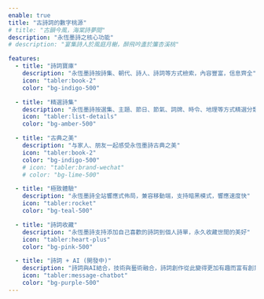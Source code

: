 ```yaml
---
enable: true
title: "古詩詞的數字桃源"
# title: "古韻今風，海棠詩夢間"
description: "永恆墨詩之核心功能"
# description: "宴集詩人於風庭月榭，醉飛吟盞於簾杏溪桃"

features:
  - title: "詩詞寶庫"
    description: "永恆墨詩按詩集、朝代、詩人、詩詞等方式檢索，內容豐富，信息齊全"
    icon: "tabler:book-2"
    color: "bg-indigo-500"

  - title: "精選詩集"
    description: "永恆墨詩按選集、主題、節日、節氣、詞牌、時令、地理等方式精選分類"
    icon: "tabler:list-details"
    color: "bg-amber-500"

  - title: "古典之美"
    description: "与家人、朋友一起感受永恆墨詩古典之美"
    icon: "tabler:book-2"
    color: "bg-indigo-500"
    # icon: "tabler:brand-wechat"
    # color: "bg-lime-500"

  - title: "極致體驗"
    description: "永恆墨詩全站響應式佈局，兼容移動端，支持暗黑模式，響應速度快"
    icon: "tabler:rocket"
    color: "bg-teal-500"

  - title: "詩詞收藏"
    description: "永恆墨詩支持添加自己喜歡的詩詞到個人詩單，永久收藏世間的美好"
    icon: "tabler:heart-plus"
    color: "bg-pink-500"

  - title: "詩詞 + AI (開發中)"
    description: "詩詞與AI結合，技術與藝術融合，詩詞創作從此變得更加有趣而富有創意"
    icon: "tabler:message-chatbot"
    color: "bg-purple-500"
---
```

